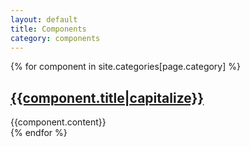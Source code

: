 ```yaml
---
layout: default
title: Components
category: components
---
```


{% for component in site.categories[page.category] %}
<div class="sg-component" id="{{component.title}}">
	<h2 class="sg-component__title"><a href="{{site.baseurl}}{{component.url}}#component-detail">{{component.title|capitalize}}</a></h2>
	{{component.content}}
</div>
{% endfor %}

